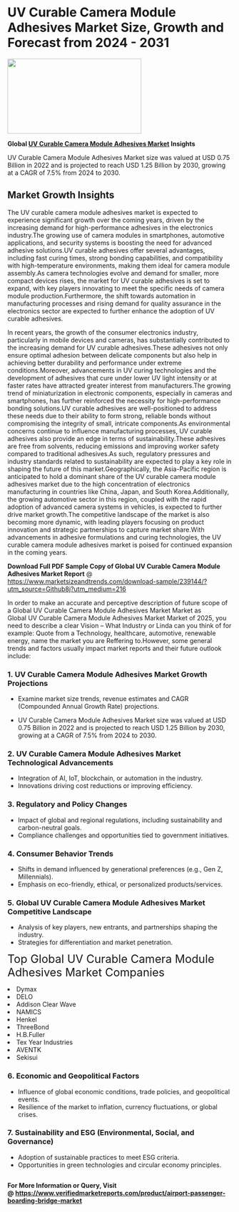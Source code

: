 <H1>UV Curable Camera Module Adhesives Market Size, Growth and Forecast from 2024 - 2031</H1><img class="aligncenter size-medium wp-image-584254" src="https://thirdeyenews.in/wp-content/uploads/2024/09/Global-Market-Research-300x168.jpeg" alt="" width="300" height="168" /><p><strong>Global&nbsp;<a href="https://www.marketsizeandtrends.com/download-sample/239144/?utm_source=Github8j?utm_medium=216">UV Curable Camera Module Adhesives Market</a> Insights</strong></p><p>UV Curable Camera Module Adhesives Market size was valued at USD 0.75 Billion in 2022 and is projected to reach USD 1.25 Billion by 2030, growing at a CAGR of 7.5% from 2024 to 2030.</p><p><h2>Market Growth Insights</h2> <p>The UV curable camera module adhesives market is expected to experience significant growth over the coming years, driven by the increasing demand for high-performance adhesives in the electronics industry.The growing use of camera modules in smartphones, automotive applications, and security systems is boosting the need for advanced adhesive solutions.UV curable adhesives offer several advantages, including fast curing times, strong bonding capabilities, and compatibility with high-temperature environments, making them ideal for camera module assembly.As camera technologies evolve and demand for smaller, more compact devices rises, the market for UV curable adhesives is set to expand, with key players innovating to meet the specific needs of camera module production.Furthermore, the shift towards automation in manufacturing processes and rising demand for quality assurance in the electronics sector are expected to further enhance the adoption of UV curable adhesives.</p> <p>In recent years, the growth of the consumer electronics industry, particularly in mobile devices and cameras, has substantially contributed to the increasing demand for UV curable adhesives.These adhesives not only ensure optimal adhesion between delicate components but also help in achieving better durability and performance under extreme conditions.Moreover, advancements in UV curing technologies and the development of adhesives that cure under lower UV light intensity or at faster rates have attracted greater interest from manufacturers.The growing trend of miniaturization in electronic components, especially in cameras and smartphones, has further reinforced the necessity for high-performance bonding solutions.UV curable adhesives are well-positioned to address these needs due to their ability to form strong, reliable bonds without compromising the integrity of small, intricate components.As environmental concerns continue to influence manufacturing processes, UV curable adhesives also provide an edge in terms of sustainability.These adhesives are free from solvents, reducing emissions and improving worker safety compared to traditional adhesives.As such, regulatory pressures and industry standards related to sustainability are expected to play a key role in shaping the future of this market.Geographically, the Asia-Pacific region is anticipated to hold a dominant share of the UV curable camera module adhesives market due to the high concentration of electronics manufacturing in countries like China, Japan, and South Korea.Additionally, the growing automotive sector in this region, coupled with the rapid adoption of advanced camera systems in vehicles, is expected to further drive market growth.The competitive landscape of the market is also becoming more dynamic, with leading players focusing on product innovation and strategic partnerships to capture market share.With advancements in adhesive formulations and curing technologies, the UV curable camera module adhesives market is poised for continued expansion in the coming years.</p><p><span class=""><strong>Download Full PDF Sample Copy of Global UV Curable Camera Module Adhesives Market Report</strong> @ <a href="https://www.marketsizeandtrends.com/download-sample/239144/?utm_source=Github8j?utm_medium=216" target="_blank">https://www.marketsizeandtrends.com/download-sample/239144/?utm_source=Github8j?utm_medium=216</a></span></p><p>In order to make an accurate and perceptive description of future scope of a Global&nbsp;UV Curable Camera Module Adhesives Market Market as Global&nbsp;UV Curable Camera Module Adhesives Market Market of 2025, you need to describe a clear Vision &ndash; What Industry or Linda can you think of for example: Quote from a Technology, healthcare, automotive, renewable energy, name the market you are Reffering to.However, some general trends and factors usually impact market reports and their future outlook include:</p><h3>1.&nbsp;<strong>UV Curable Camera Module Adhesives Market Growth Projections</strong></h3><ul><li>Examine market size trends, revenue estimates and CAGR (Compounded Annual Growth Rate) projections.</li><li><p>UV Curable Camera Module Adhesives Market size was valued at USD 0.75 Billion in 2022 and is projected to reach USD 1.25 Billion by 2030, growing at a CAGR of 7.5% from 2024 to 2030.</p></li></ul><h3>2.&nbsp;<strong>UV Curable Camera Module Adhesives Market Technological Advancements</strong></h3><ul><li>Integration of AI, IoT, blockchain, or automation in the industry.</li><li>Innovations driving cost reductions or improving efficiency.</li></ul><h3>3.&nbsp;<strong>Regulatory and Policy Changes</strong></h3><ul><li>Impact of global and regional regulations, including sustainability and carbon-neutral goals.</li><li>Compliance challenges and opportunities tied to government initiatives.</li></ul><h3>4.&nbsp;<strong>Consumer Behavior Trends</strong></h3><ul><li>Shifts in demand influenced by generational preferences (e.g., Gen Z, Millennials).</li><li>Emphasis on eco-friendly, ethical, or personalized products/services.</li></ul><h3>5.&nbsp;<strong>Global UV Curable Camera Module Adhesives Market Competitive Landscape</strong></h3><ul><li>Analysis of key players, new entrants, and partnerships shaping the industry.</li><li>Strategies for differentiation and market penetration.</li></ul><p data-pm-slice="1 1 []"><span style="color: inherit; font-family: inherit; font-size: 25px;">Top Global UV Curable Camera Module Adhesives Market Companies</span></p><div class="" data-test-id=""><p><li>Dymax</li><li> DELO</li><li> Addison Clear Wave</li><li> NAMICS</li><li> Henkel</li><li> ThreeBond</li><li> H.B.Fuller</li><li> Tex Year Industries</li><li> AVENTK</li><li> Sekisui</li></p></div><h3>6.&nbsp;<strong>Economic and Geopolitical Factors</strong></h3><ul><li>Influence of global economic conditions, trade policies, and geopolitical events.</li><li>Resilience of the market to inflation, currency fluctuations, or global crises.</li></ul><h3>7.&nbsp;<strong>Sustainability and ESG (Environmental, Social, and Governance)</strong></h3><ul><li>Adoption of sustainable practices to meet ESG criteria.</li><li>Opportunities in green technologies and circular economy principles.</li></ul><h2><strong style="font-size: 14px;">For More Information or Query, Visit @&nbsp;</strong><a style="background-color: #ffffff; font-size: 14px;" href="https://www.marketsizeandtrends.com/report/uv-curable-camera-module-adhesives-market/" target="_blank">https://www.verifiedmarketreports.com/product/airport-passenger-boarding-bridge-market</a></h2>